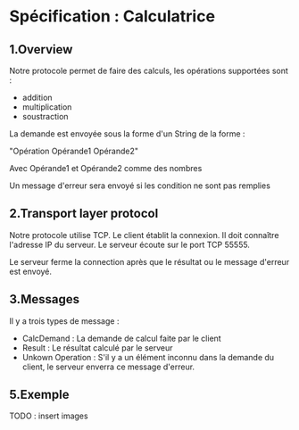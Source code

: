 # Spécification : Calculatrice

## 1.Overview
Notre protocole permet de faire des calculs, les opérations supportées sont :
* addition
* multiplication
* soustraction

La demande est envoyée sous la forme d'un String de la forme :

"Opération Opérande1 Opérande2"

Avec Opérande1 et Opérande2 comme des nombres

Un message d'erreur sera envoyé si les condition ne sont pas remplies

## 2.Transport layer protocol
Notre protocole utilise TCP. Le client établit la connexion. Il doit connaître l'adresse IP du serveur. Le serveur écoute sur le port TCP 55555.

Le serveur ferme la connection après que le résultat ou le message d'erreur est envoyé.
## 3.Messages
Il y a trois types de message :
* CalcDemand :
La demande de calcul faite par le client
* Result :
Le résultat calculé par le serveur
* Unkown Operation :
S'il y a un élément inconnu dans la demande du client, le serveur enverra ce message d'erreur.

## 5.Exemple
TODO : insert images